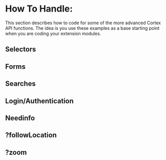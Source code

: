How To Handle:
====================
This section describes how to code for some of the more advanced Cortex API functions.
The idea is you use these examples as a base starting point when you are coding your extension modules.


Selectors
---------------------

Forms
---------------------

Searches
---------------------

Login/Authentication
---------------------

Needinfo
---------------------

?followLocation
---------------------

?zoom
---------------------
